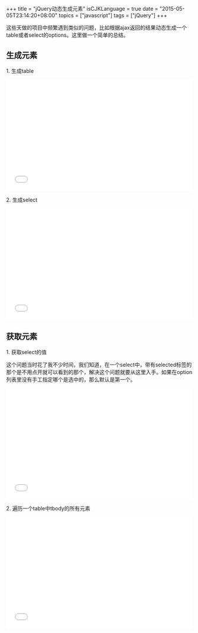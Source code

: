 +++
title  = "jQuery动态生成元素"
isCJKLanguage = true
date = "2015-05-05T23:14:20+08:00"
topics = ["javascript"]
tags = ["jQuery"]
+++

这些天做的项目中频繁遇到类似的问题，比如根据ajax返回的结果动态生成一个table或者select的options。这里做一个简单的总结。

## 生成元素

1\. 生成table

<iframe width="100%" height="300" src="//jsfiddle.net/u8aknbe7/embedded/" allowfullscreen="allowfullscreen" frameborder="0"></iframe>

2\. 生成select

<iframe width="100%" height="300" src="//jsfiddle.net/frostwong/uvgpew9c/embedded/" allowfullscreen="allowfullscreen" frameborder="0"></iframe>

## 获取元素

1\. 获取select的值

这个问题当时花了我不少时间，我们知道，在一个select中，带有selected标签的那个是不用点开就可以看到的那个，解决这个问题就要从这里入手。如果在option列表里没有手工指定哪个是选中的，那么默认是第一个。

<iframe width="100%" height="300" src="//jsfiddle.net/frostwong/Lxb4sgpu/embedded/" allowfullscreen="allowfullscreen" frameborder="0"></iframe>

2\. 遍历一个table中tbody的所有元素

<iframe width="100%" height="300" src="//jsfiddle.net/frostwong/f68y04c7/embedded/" allowfullscreen="allowfullscreen" frameborder="0"></iframe>



